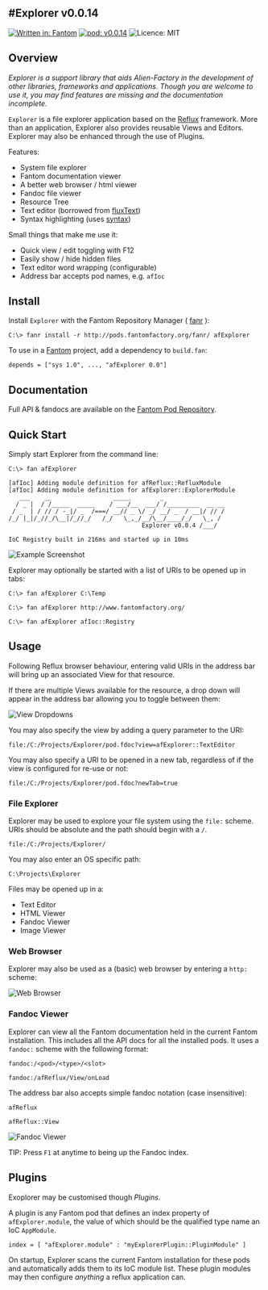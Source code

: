 #Explorer v0.0.14
---
[![Written in: Fantom](http://img.shields.io/badge/written%20in-Fantom-lightgray.svg)](http://fantom.org/)
[![pod: v0.0.14](http://img.shields.io/badge/pod-v0.0.14-yellow.svg)](http://www.fantomfactory.org/pods/afExplorer)
![Licence: MIT](http://img.shields.io/badge/licence-MIT-blue.svg)

## Overview

*Explorer is a support library that aids Alien-Factory in the development of other libraries, frameworks and applications. Though you are welcome to use it, you may find features are missing and the documentation incomplete.*

`Explorer` is a file explorer application based on the [Reflux](http://pods.fantomfactory.org/pods/afReflux) framework. More than an application, Explorer also provides reusable Views and Editors. Explorer may also be enhanced through the use of Plugins.

Features:

- System file explorer
- Fantom documentation viewer
- A better web browser / html viewer
- Fandoc file viewer
- Resource Tree
- Text editor (borrowed from [fluxText](http://fantom.org/doc/fluxText/index.html))
- Syntax highlighting (uses [syntax](http://fantom.org/doc/syntax/index.html))

Small things that make me use it:

- Quick view / edit toggling with F12
- Easily show / hide hidden files
- Text editor word wrapping (configurable)
- Address bar accepts pod names, e.g. `afIoc`

## Install

Install `Explorer` with the Fantom Repository Manager ( [fanr](http://fantom.org/doc/docFanr/Tool.html#install) ):

    C:\> fanr install -r http://pods.fantomfactory.org/fanr/ afExplorer

To use in a [Fantom](http://fantom.org/) project, add a dependency to `build.fan`:

    depends = ["sys 1.0", ..., "afExplorer 0.0"]

## Documentation

Full API & fandocs are available on the [Fantom Pod Repository](http://pods.fantomfactory.org/pods/afExplorer/).

## Quick Start

Simply start Explorer from the command line:

```
C:\> fan afExplorer

[afIoc] Adding module definition for afReflux::RefluxModule
[afIoc] Adding module definition for afExplorer::ExplorerModule
   ___    __                 _____        _
  / _ |  / /_____  _____    / ___/__  ___/ /_________  __ __
 / _  | / // / -_|/ _  /===/ __// _ \/ _/ __/ _  / __|/ // /
/_/ |_|/_//_/\__|/_//_/   /_/   \_,_/__/\__/____/_/   \_, /
                                     Explorer v0.0.4 /___/

IoC Registry built in 216ms and started up in 10ms
```

![Example Screenshot](http://pods.fantomfactory.org/pods/afExplorer/doc/screenshot.png)

Explorer may optionally be started with a list of URIs to be opened up in tabs:

```
C:\> fan afExplorer C:\Temp

C:\> fan afExplorer http://www.fantomfactory.org/

C:\> fan afExplorer afIoc::Registry
```

## Usage

Following Reflux browser behaviour, entering valid URIs in the address bar will bring up an associated View for that resource.

If there are multiple Views available for the resource, a drop down will appear in the address bar allowing you to toggle between them:

![View Dropdowns](http://pods.fantomfactory.org/pods/afExplorer/doc/viewDropDown.png)

You may also specify the view by adding a query parameter to the URI:

    file:/C:/Projects/Explorer/pod.fdoc?view=afExplorer::TextEditor

You may also specify a URI to be opened in a new tab, regardless of if the view is configured for re-use or not:

    file:/C:/Projects/Explorer/pod.fdoc?newTab=true

### File Explorer

Explorer may be used to explore your file system using the `file:` scheme. URIs should be absolute and the path should begin with a `/`.

    file:/C:/Projects/Explorer/

You may also enter an OS specific path:

    C:\Projects\Explorer

Files may be opened up in a:

- Text Editor
- HTML Viewer
- Fandoc Viewer
- Image Viewer

### Web Browser

Explorer may also be used as a (basic) web browser by entering a `http:` scheme:

![Web Browser](http://pods.fantomfactory.org/pods/afExplorer/doc/webBrowser.png)

### Fandoc Viewer

Explorer can view all the Fantom documentation held in the current Fantom installation. This includes all the API docs for all the installed pods. It uses a `fandoc:` scheme with the following format:

    fandoc:/<pod>/<type>/<slot>
    
    fandoc:/afReflux/View/onLoad

The address bar also accepts simple fandoc notation (case insensitive):

    afReflux
    
    afReflux::View

![Fandoc Viewer](http://pods.fantomfactory.org/pods/afExplorer/doc/fandocViewer.png)

TIP: Press `F1` at anytime to being up the Fandoc index.

## Plugins

Exoplorer may be customised though *Plugins*.

A plugin is any Fantom pod that defines an index property of `afExplorer.module`, the value of which should be the qualified type name an IoC `AppModule`.

    index = [ "afExplorer.module" : "myExplorerPlugin::PluginModule" ]

On startup, Explorer scans the current Fantom installation for these pods and automatically adds them to its IoC module list. These plugin modules may then configure *anything* a reflux application can.

